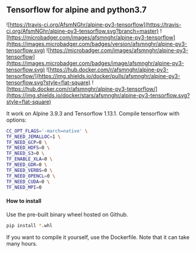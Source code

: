 ## Tensorflow for alpine and python3.7

![https://travis-ci.org/AfsmNGhr/alpine-py3-tensorflow](https://travis-ci.org/AfsmNGhr/alpine-py3-tensorflow.svg?branch=master)
![https://microbadger.com/images/afsmnghr/alpine-py3-tensorflow](https://images.microbadger.com/badges/version/afsmnghr/alpine-py3-tensorflow.svg)
![https://microbadger.com/images/afsmnghr/alpine-py3-tensorflow](https://images.microbadger.com/badges/image/afsmnghr/alpine-py3-tensorflow.svg)
![https://hub.docker.com/r/afsmnghr/alpine-py3-tensorflow/](https://img.shields.io/docker/pulls/afsmnghr/alpine-py3-tensorflow.svg?style=flat-square)
![https://hub.docker.com/r/afsmnghr/alpine-py3-tensorflow/](https://img.shields.io/docker/stars/afsmnghr/alpine-py3-tensorflow.svg?style=flat-square)

It work on Alpine 3.9.3 and Tensorflow 1.13.1.
Compile tensorflow with options:

```sh
CC_OPT_FLAGS='-march=native' \
TF_NEED_JEMALLOC=1 \
TF_NEED_GCP=0 \
TF_NEED_HDFS=0 \
TF_NEED_S3=0 \
TF_ENABLE_XLA=0 \
TF_NEED_GDR=0 \
TF_NEED_VERBS=0 \
TF_NEED_OPENCL=0 \
TF_NEED_CUDA=0 \
TF_NEED_MPI=0
```

#### How to install

Use the pre-built binary wheel hosted on Github.

```sh
pip install *.whl
```

If you want to compile it yourself, use the Dockerfile. Note that it can take many hours.
